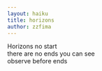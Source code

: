 ```yaml
---
layout: haiku
title: horizons
author: zzfima
---
```


Horizons no start<br>
there are no ends you can see<br>
observe before ends<br>
